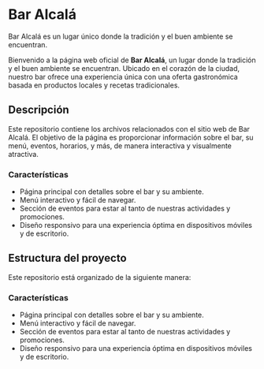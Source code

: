 # Bar Alcalá
Bar Alcalá es un lugar único donde la tradición y el buen ambiente se encuentran.

Bienvenido a la página web oficial de **Bar Alcalá**, un lugar donde la tradición y el buen ambiente se encuentran. Ubicado en el corazón de la ciudad, nuestro bar ofrece una experiencia única con una oferta gastronómica basada en productos locales y recetas tradicionales.

## Descripción

Este repositorio contiene los archivos relacionados con el sitio web de Bar Alcalá. El objetivo de la página es proporcionar información sobre el bar, su menú, eventos, horarios, y más, de manera interactiva y visualmente atractiva.

### Características

- Página principal con detalles sobre el bar y su ambiente.
- Menú interactivo y fácil de navegar.
- Sección de eventos para estar al tanto de nuestras actividades y promociones.
- Diseño responsivo para una experiencia óptima en dispositivos móviles y de escritorio.

## Estructura del proyecto

Este repositorio está organizado de la siguiente manera:

### Características

- Página principal con detalles sobre el bar y su ambiente.
- Menú interactivo y fácil de navegar.
- Sección de eventos para estar al tanto de nuestras actividades y promociones.
- Diseño responsivo para una experiencia óptima en dispositivos móviles y de escritorio.
